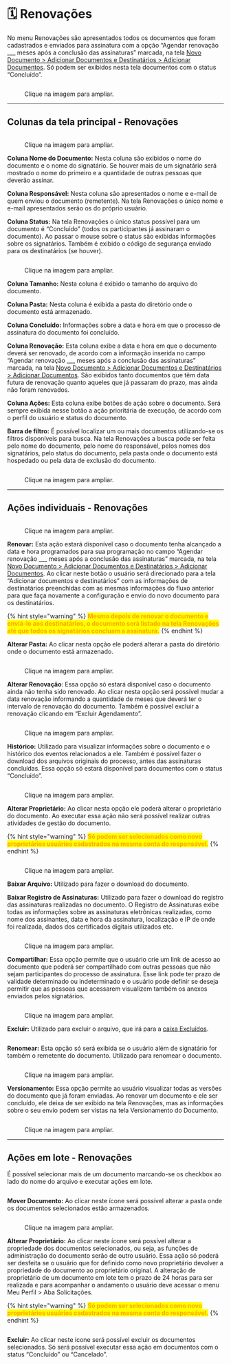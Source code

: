 # 🗓 Renovações

No menu Renovações são apresentados todos os documentos que foram cadastrados e enviados para assinatura com a opção “Agendar renovação \_\_\_ meses após a conclusão das assinaturas” marcada, na tela [Novo Documento > Adicionar Documentos e Destinatários > Adicionar Documentos](../menu-superior/novo-documento.md#a.-adicionar-documentos). Só podem ser exibidos nesta tela documentos com o status “Concluído”.

<figure><img src="../.gitbook/assets/renovacoes01.png" alt=""><figcaption><p>Clique na imagem para ampliar.</p></figcaption></figure>

***

## Colunas da tela principal - Renovações

<figure><img src="../.gitbook/assets/renovacoes02.png" alt=""><figcaption><p>Clique na imagem para ampliar.</p></figcaption></figure>

**Coluna Nome do Documento:** Nesta coluna são exibidos o nome do documento e o nome do signatário. Se houver mais de um signatário será mostrado o nome do primeiro e a quantidade de outras pessoas que deverão assinar.&#x20;

**Coluna Responsável:** Nesta coluna são apresentados o nome e e-mail de quem enviou o documento (remetente). Na tela Renovações o único nome e e-mail apresentados serão os do próprio usuário.&#x20;

**Coluna Status:** Na tela Renovações o único status possível para um documento é “Concluído” (todos os participantes já assinaram o documento). Ao passar o mouse sobre o status são exibidas informações sobre os signatários. Também é exibido o código de segurança enviado para os destinatários (se houver).&#x20;

<figure><img src="../.gitbook/assets/renovacoes03.png" alt=""><figcaption><p>Clique na imagem para ampliar.</p></figcaption></figure>

**Coluna Tamanho:** Nesta coluna é exibido o tamanho do arquivo do documento.  &#x20;

**Coluna Pasta:** Nesta coluna é exibida a pasta do diretório onde o documento está armazenado. &#x20;

**Coluna Concluído:** Informações sobre a data e hora em que o processo de assinatura do documento foi concluído. &#x20;

**Coluna Renovação:** Esta coluna exibe a data e hora em que o documento deverá ser renovado, de acordo com a informação inserida no campo “Agendar renovação \_\_\_ meses após a conclusão das assinaturas” marcada, na tela [Novo Documento > Adicionar Documentos e Destinatários > Adicionar Documentos](../menu-superior/novo-documento.md#a.-adicionar-documentos). São exibidos tanto documentos que têm data futura de renovação quanto aqueles que já passaram do prazo, mas ainda não foram renovados.&#x20;

**Coluna Ações:** Esta coluna exibe botões de ação sobre o documento. Será sempre exibida nesse botão a ação prioritária de execução, de acordo com o perfil do usuário e status do documento.&#x20;

**Barra de filtro:** É possível localizar um ou mais documentos utilizando-se os filtros disponíveis para busca. Na tela Renovações a busca pode ser feita pelo nome do documento, pelo nome do responsável, pelos nomes dos signatários, pelo status do documento, pela pasta onde o documento está hospedado ou pela data de exclusão do documento.  &#x20;

<figure><img src="../.gitbook/assets/renovacoes04.png" alt=""><figcaption><p>Clique na imagem para ampliar.</p></figcaption></figure>

***

## Ações individuais - Renovações

<figure><img src="../.gitbook/assets/renovacoes06.png" alt=""><figcaption><p>Clique na imagem para ampliar.</p></figcaption></figure>

**Renovar:** Esta ação estará disponível caso o documento tenha alcançado a data e hora programados para sua programação no campo “Agendar renovação \_\_\_ meses após a conclusão das assinaturas” marcada, na tela [Novo Documento > Adicionar Documentos e Destinatários > Adicionar Documentos](../menu-superior/novo-documento.md#a.-adicionar-documentos). Ao clicar neste botão o usuário será direcionado para a tela “Adicionar documentos e destinatários” com as informações de destinatários preenchidas com as mesmas informações do fluxo anterior para que faça novamente a configuração e envio do novo documento para os destinatários.&#x20;

{% hint style="warning" %}
<mark style="color:orange;">**Mesmo depois de renovar o documento e enviá-lo aos destinatários, o documento será listado na tela Renovações até que todos os signatários concluam a assinatura.**</mark> &#x20;
{% endhint %}

**Alterar Pasta:** Ao clicar nesta opção ele poderá alterar a pasta do diretório onde o documento está armazenado. &#x20;

<figure><img src="../.gitbook/assets/caixa_entrada05.png" alt=""><figcaption><p>Clique na imagem para ampliar.</p></figcaption></figure>

**Alterar Renovação**: Essa opção só estará disponível caso o documento ainda não tenha sido renovado. Ao clicar nesta opção será possível mudar a data renovação informando a quantidade de meses que deverá ter o intervalo de renovação do documento. Também é possível excluir a renovação clicando em “Excluir Agendamento”.

<figure><img src="../.gitbook/assets/renovacoes07.png" alt=""><figcaption><p>Clique na imagem para ampliar.</p></figcaption></figure>

**Histórico:** Utilizado para visualizar informações sobre o documento e o histórico dos eventos relacionados a ele. Também é possível fazer o download dos arquivos originais do processo, antes das assinaturas concluídas. Essa opção só estará disponível para documentos com o status “Concluído”.&#x20;

<figure><img src="../.gitbook/assets/caixa_entrada12.png" alt=""><figcaption><p>Clique na imagem para ampliar.</p></figcaption></figure>

**Alterar Proprietário:** Ao clicar nesta opção ele poderá alterar o proprietário do documento. Ao executar essa ação não será possível realizar outras atividades de gestão do documento.&#x20;

{% hint style="warning" %}
<mark style="color:orange;">**Só podem ser selecionados como novo proprietários usuários cadastrados na mesma conta do responsável.**</mark>&#x20;
{% endhint %}

<figure><img src="../.gitbook/assets/enviados06.png" alt=""><figcaption><p>Clique na imagem para ampliar.</p></figcaption></figure>

**Baixar Arquivo:** Utilizado para fazer o download do documento.&#x20;

**Baixar Registro de Assinaturas:** Utilizado para fazer o download do registro das assinaturas realizadas no documento. O Registro de Assinaturas exibe todas as informações sobre as assinaturas eletrônicas realizadas, como nome dos assinantes, data e hora da assinatura, localização e IP de onde foi realizada, dados dos certificados digitais utilizados etc. &#x20;

<figure><img src="../.gitbook/assets/caixa_entrada11.png" alt=""><figcaption><p>Clique na imagem para ampliar.</p></figcaption></figure>

**Compartilhar:** Essa opção permite que o usuário crie um link de acesso ao documento que poderá ser compartilhado com outras pessoas que não sejam participantes do processo de assinatura. Esse link pode ter prazo de validade determinado ou indeterminado e o usuário pode definir se deseja permitir que as pessoas que acessarem visualizem também os anexos enviados pelos signatários. &#x20;

<figure><img src="../.gitbook/assets/caixa_entrada13.png" alt=""><figcaption><p>Clique na imagem para ampliar.</p></figcaption></figure>

**Excluir:** Utilizado para excluir o arquivo, que irá para a [caixa Excluídos](excluidos.md).&#x20;

<figure><img src="../.gitbook/assets/caixa_entrada15.png" alt=""><figcaption></figcaption></figure>

**Renomear:** Esta opção só será exibida se o usuário além de signatário for também o remetente do documento. Utilizado para renomear o documento. &#x20;

<figure><img src="../.gitbook/assets/caixa_entrada16.png" alt=""><figcaption><p>Clique na imagem para ampliar.</p></figcaption></figure>

**Versionamento:** Essa opção permite ao usuário visualizar todas as versões do documento que já foram enviadas. Ao renovar um documento e ele ser concluído, ele deixa de ser exibido na tela Renovações, mas as informações sobre o seu envio podem ser vistas na tela Versionamento do Documento. &#x20;

<figure><img src="../.gitbook/assets/renovacoes08.png" alt=""><figcaption><p>Clique na imagem para ampliar.</p></figcaption></figure>

***

## Ações em lote - Renovações

É possível selecionar mais de um documento marcando-se os checkbox ao lado do nome do arquivo e executar ações em lote.&#x20;

<figure><img src="../.gitbook/assets/renovacoes05.png" alt=""><figcaption></figcaption></figure>

**Mover Documento:** Ao clicar neste ícone será possível alterar a pasta onde os documentos selecionados estão armazenados. &#x20;

<figure><img src="../.gitbook/assets/caixa_entrada05.png" alt=""><figcaption><p>Clique na imagem para ampliar.</p></figcaption></figure>

**Alterar Proprietário:** Ao clicar neste ícone será possível alterar a propriedade dos documentos selecionados, ou seja, as funções de administração do documento serão de outro usuário. Essa ação só poderá ser desfeita se o usuário que for definido como novo proprietário devolver a propriedade do documento ao proprietário original. A alteração de proprietário de um documento em lote tem o prazo de 24 horas para ser realizada e para acompanhar o andamento o usuário deve acessar o menu Meu Perfil > Aba Solicitações. &#x20;

{% hint style="warning" %}
<mark style="color:orange;">**Só podem ser selecionados como novo proprietários usuários cadastrados na mesma conta do responsável.**</mark>&#x20;
{% endhint %}

<figure><img src="../.gitbook/assets/enviados06.png" alt=""><figcaption></figcaption></figure>

**Excluir:** Ao clicar neste ícone será possível excluir os documentos selecionados. Só será possível executar essa ação em documentos com o status “Concluído” ou “Cancelado”.&#x20;

<figure><img src="../.gitbook/assets/caixa_entrada08.png" alt=""><figcaption></figcaption></figure>
